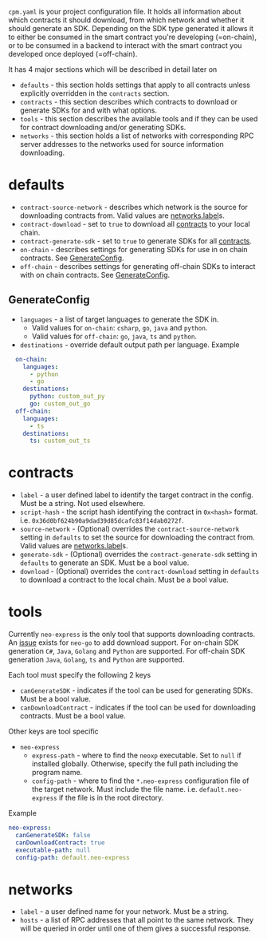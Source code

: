 `cpm.yaml` is your project configuration file. It holds all information about which contracts it should download,
from which network and whether it should generate an SDK. Depending on the SDK type generated it allows it to either be
consumed in the smart contract you're developing (=on-chain), or to be consumed in a backend to interact with the smart
contract you developed once deployed (=off-chain).

It has 4 major sections which will be described in detail later on
* `defaults` - this section holds settings that apply to all contracts unless explicitly overridden in the `contracts` section.
* `contracts` - this section describes which contracts to download or generate SDKs for and with what options.
* `tools` - this section describes the available tools and if they can be used for contract downloading and/or generating SDKs.
* `networks` - this section holds a list of networks with corresponding RPC server addresses to the networks used for source information downloading.

# defaults
* `contract-source-network` - describes which network is the source for downloading contracts from. Valid values are [networks.label](#Networks)s.
* `contract-download` - set to `true` to download all [contracts](#contracts) to your local chain.
* `contract-generate-sdk` - set to `true` to generate SDKs for all [contracts](#contracts).
* `on-chain` - describes settings for generating SDKs for use in on chain contracts. See [GenerateConfig](#GenerateConfig).
* `off-chain` - describes settings for generating off-chain SDKs to interact with on chain contracts. See [GenerateConfig](#GenerateConfig).


## GenerateConfig
* `languages` - a list of target languages to generate the SDK in. 
   * Valid values for `on-chain`: `csharp`, `go`, `java` and `python`.
   * Valid values for `off-chain`: `go`, `java`, `ts` and `python`.
* `destinations` - override default output path per language. Example
```yaml
  on-chain:
    languages:
      - python
      - go
    destinations:
      python: custom_out_py
      go: custom_out_go
  off-chain:
    languages:
      - ts
    destinations:
      ts: custom_out_ts
```

# contracts
* `label` - a user defined label to identify the target contract in the config. Must be a string. Not used elsewhere.
* `script-hash` - the script hash identifying the contract in `0x<hash>` format. i.e. `0x36d0bf624b90a9dad39d85dcafc83f14dab0272f`.
* `source-network` - (Optional) overrides the `contract-source-network` setting in `defaults` to set the source for downloading the contract from. Valid values are [networks.label](#Networks)s.
* `generate-sdk` - (Optional) overrides the `contract-generate-sdk` setting in `defaults` to generate an SDK. Must be a bool value.
* `download` - (Optional) overrides the `contract-download` setting in `defaults` to download a contract to the local chain. Must be a bool value.

# tools
Currently `neo-express` is the only tool that supports downloading contracts. An [issue](https://github.com/nspcc-dev/neo-go/issues/2406) exists for `neo-go` to add download support.
For on-chain SDK generation `C#`, `Java`, `Golang` and `Python` are supported. For off-chain SDK generation `Java`, `Golang`, `ts` and `Python` are supported.

Each tool must specify the following 2 keys
* `canGenerateSDK` - indicates if the tool can be used for generating SDKs. Must be a bool value.
* `canDownloadContract` - indicates if the tool can be used for downloading contracts. Must be a bool value.

Other keys are tool specific
* `neo-express`
    * `express-path` - where to find the `neoxp` executable. Set to `null` if installed globally. Otherwise, specify the full path including the program name.
    * `config-path` - where to find the `*.neo-express` configuration file of the target network. Must include the file name. i.e. `default.neo-express` if the file is in the root directory.

Example

```yaml
neo-express:
  canGenerateSDK: false
  canDownloadContract: true
  executable-path: null
  config-path: default.neo-express
```

# networks
* `label` - a user defined name for your network. Must be a string.
* `hosts` - a list of RPC addresses that all point to the same network. They will be queried in order until one of them gives a successful response.